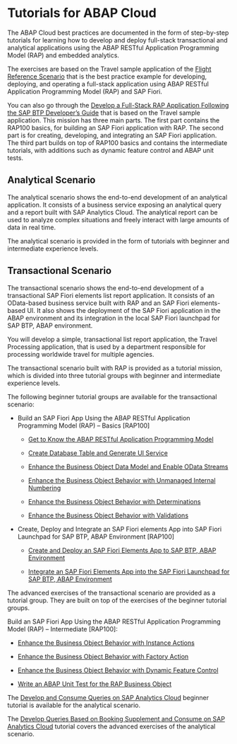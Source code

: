 <!-- loiofd87aaa1e41d4849b698697c76692e31 -->

# Tutorials for ABAP Cloud

The ABAP Cloud best practices are documented in the form of step-by-step tutorials for learning how to develop and deploy full-stack transactional and analytical applications using the ABAP RESTful Application Programming Model \(RAP\) and embedded analytics.

The exercises are based on the Travel sample application of the [Flight Reference Scenario](https://github.com/SAP-samples/abap-platform-refscen-flight) that is the best practice example for developing, deploying, and operating a full-stack application using ABAP RESTful Application Programming Model \(RAP\) and SAP Fiori.

You can also go through the [Develop a Full-Stack RAP Application Following the SAP BTP Developer’s Guide](https://discovery-center.cloud.sap/missiondetail/4380/4666/) that is based on the Travel sample application. This mission has three main parts. The first part contains the RAP100 basics, for building an SAP Fiori application with RAP. The second part is for creating, developing, and integrating an SAP Fiori application. The third part builds on top of RAP100 basics and contains the intermediate tutorials, with additions such as dynamic feature control and ABAP unit tests.



<a name="loiofd87aaa1e41d4849b698697c76692e31__section_xll_gb2_gzb"/>

## Analytical Scenario

The analytical scenario shows the end-to-end development of an analytical application. It consists of a business service exposing an analytical query and a report built with SAP Analytics Cloud. The analytical report can be used to analyze complex situations and freely interact with large amounts of data in real time.

The analytical scenario is provided in the form of tutorials with beginner and intermediate experience levels.



<a name="loiofd87aaa1e41d4849b698697c76692e31__section_oxt_yvb_gzb"/>

## Transactional Scenario

The transactional scenario shows the end-to-end development of a transactional SAP Fiori elements list report application. It consists of an OData-based business service built with RAP and an SAP Fiori elements-based UI. It also shows the deployment of the SAP Fiori application in the ABAP environment and its integration in the local SAP Fiori launchpad for SAP BTP, ABAP environment.

You will develop a simple, transactional list report application, the Travel Processing application, that is used by a department responsible for processing worldwide travel for multiple agencies.

The transactional scenario built with RAP is provided as a tutorial mission, which is divided into three tutorial groups with beginner and intermediate experience levels.

The following beginner tutorial groups are available for the transactional scenario:

-   Build an SAP Fiori App Using the ABAP RESTful Application Programming Model \(RAP\) – Basics \[RAP100\]

    -   [Get to Know the ABAP RESTful Application Programming Model](https://developers.sap.com/tutorials/abap-environment-restful-programming-model.html) 

    -   [Create Database Table and Generate UI Service](https://developers.sap.com/tutorials/abap-environment-rap100-generate-ui-service.html) 

    -   [Enhance the Business Object Data Model and Enable OData Streams](https://developers.sap.com/tutorials/abap-environment-rap100-enhance-data-model.html) 

    -   [Enhance the Business Object Behavior with Unmanaged Internal Numbering](https://developers.sap.com/tutorials/abap-environment-rap100-early-numbering.html) 

    -   [Enhance the Business Object Behavior with Determinations](https://developers.sap.com/tutorials/abap-environment-rap100-determination.html) 

    -   [Enhance the Business Object Behavior with Validations](https://developers.sap.com/tutorials/abap-environment-rap100-validation.html) 


-   Create, Deploy and Integrate an SAP Fiori elements App into SAP Fiori Launchpad for SAP BTP, ABAP Environment \[RAP100\]

    -   [Create and Deploy an SAP Fiori Elements App to SAP BTP, ABAP Environment](https://developers.sap.com/tutorials/abap-environment-deploy-fiori-elements-ui.html) 

    -   [Integrate an SAP Fiori Elements App into the SAP Fiori Launchpad for SAP BTP, ABAP Environment](https://developers.sap.com/tutorials/abap-environment-integrate-app-into-flp.html)



The advanced exercises of the transactional scenario are provided as a tutorial group. They are built on top of the exercises of the beginner tutorial groups.

Build an SAP Fiori App Using the ABAP RESTful Application Programming Model \(RAP\) – Intermediate \[RAP100\]:

-   [Enhance the Business Object Behavior with Instance Actions](https://developers.sap.com/tutorials/abap-environment-rap100-instance-action.html) 

-   [Enhance the Business Object Behavior with Factory Action](https://developers.sap.com/tutorials/abap-environment-rap100-factory-action.html) 

-   [Enhance the Business Object Behavior with Dynamic Feature Control](https://developers.sap.com/tutorials/abap-environment-rap100-dynamic-feature-control.html) 

-   [Write an ABAP Unit Test for the RAP Business Object](https://developers.sap.com/tutorials/abap-environment-rap100-unit-testing.html)


The [Develop and Consume Queries on SAP Analytics Cloud](https://developers.sap.com/tutorials/abap-environment-analytics.html) beginner tutorial is available for the analytical scenario.

The [Develop Queries Based on Booking Supplement and Consume on SAP Analytics Cloud](https://developers.sap.com/tutorials/abap-environment-booking-supplements-analytics.html) tutorial covers the advanced exercises of the analytical scenario.

